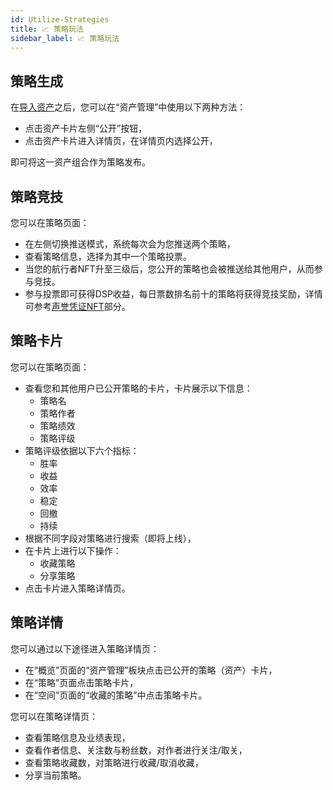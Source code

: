 ```yaml
---
id: Utilize-Strategies
title: 📈 策略玩法
sidebar_label: 📈 策略玩法
---
```


## 策略生成
在[导入资产](https://deepgolab.github.io/docs/zh/docs/Import-Assets)之后，您可以在“资产管理”中使用以下两种方法：
- 点击资产卡片左侧“公开”按钮，
- 点击资产卡片进入详情页，在详情页内选择公开，

即可将这一资产组合作为策略发布。

## 策略竞技
您可以在策略页面：
- 在左侧切换推送模式，系统每次会为您推送两个策略，
- 查看策略信息，选择为其中一个策略投票。
- 当您的航行者NFT升至三级后，您公开的策略也会被推送给其他用户，从而参与竞技。
- 参与投票即可获得DSP收益，每日票数排名前十的策略将获得竞技奖励，详情可参考[声誉凭证NFT](https://deepgolab.github.io/docs/zh/docs/Reputation-NFT-Voyager)部分。

## 策略卡片
您可以在策略页面：

- 查看您和其他用户已公开策略的卡片，卡片展示以下信息：
   - 策略名
   - 策略作者
   - 策略绩效
   - 策略评级
- 策略评级依据以下六个指标：
   - 胜率
   - 收益
   - 效率
   - 稳定
   - 回撤
   - 持续
- 根据不同字段对策略进行搜索（即将上线），
- 在卡片上进行以下操作：
   - 收藏策略
   - 分享策略
- 点击卡片进入策略详情页。
## 策略详情
您可以通过以下途径进入策略详情页：

- 在“概览”页面的“资产管理”板块点击已公开的策略（资产）卡片，
- 在“策略”页面点击策略卡片，
- 在“空间”页面的“收藏的策略”中点击策略卡片。

您可以在策略详情页：

- 查看策略信息及业绩表现，
- 查看作者信息、关注数与粉丝数，对作者进行关注/取关，
- 查看策略收藏数，对策略进行收藏/取消收藏，
- 分享当前策略。
